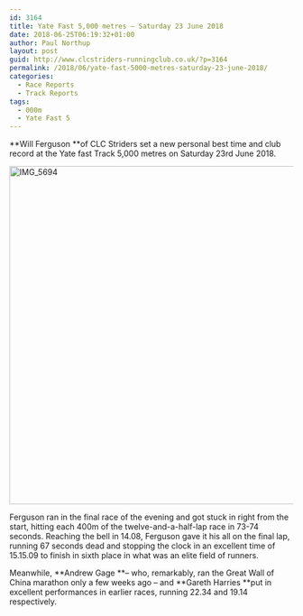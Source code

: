 ```yaml
---
id: 3164
title: Yate Fast 5,000 metres – Saturday 23 June 2018
date: 2018-06-25T06:19:32+01:00
author: Paul Northup
layout: post
guid: http://www.clcstriders-runningclub.co.uk/?p=3164
permalink: /2018/06/yate-fast-5000-metres-saturday-23-june-2018/
categories:
  - Race Reports
  - Track Reports
tags:
  - 000m
  - Yate Fast 5
---
```

**Will Ferguson **of CLC Striders set a new personal best time and club record at the Yate fast Track 5,000 metres on Saturday 23rd June 2018.

[<img class="alignnone wp-image-3165" src="http://www.clcstriders-runningclub.co.uk/wplive/wp-content/uploads/2018/06/IMG_5694.jpg" alt="IMG_5694" width="800" height="600" srcset="http://www.clcstriders-runningclub.co.uk/wplive/wp-content/uploads/2018/06/IMG_5694.jpg 640w, http://www.clcstriders-runningclub.co.uk/wplive/wp-content/uploads/2018/06/IMG_5694-300x225.jpg 300w" sizes="(max-width: 800px) 100vw, 800px" />](http://www.clcstriders-runningclub.co.uk/wplive/wp-content/uploads/2018/06/IMG_5694.jpg)

Ferguson ran in the final race of the evening and got stuck in right from the start, hitting each 400m of the twelve-and-a-half-lap race in 73-74 seconds. Reaching the bell in 14.08, Ferguson gave it his all on the final lap, running 67 seconds dead and stopping the clock in an excellent time of 15.15.09 to finish in sixth place in what was an elite field of runners.

Meanwhile, **Andrew Gage **– who, remarkably, ran the Great Wall of China marathon only a few weeks ago – and **Gareth Harries **put in excellent performances in earlier races, running 22.34 and 19.14 respectively.